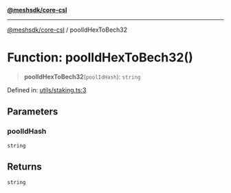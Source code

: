 [**@meshsdk/core-csl**](../README.md)

***

[@meshsdk/core-csl](../globals.md) / poolIdHexToBech32

# Function: poolIdHexToBech32()

> **poolIdHexToBech32**(`poolIdHash`): `string`

Defined in: [utils/staking.ts:3](https://github.com/MeshJS/mesh/blob/1abde1553cbd7cf2cf4e40197fc0de9e4a7d0f49/packages/mesh-core-csl/src/utils/staking.ts#L3)

## Parameters

### poolIdHash

`string`

## Returns

`string`
